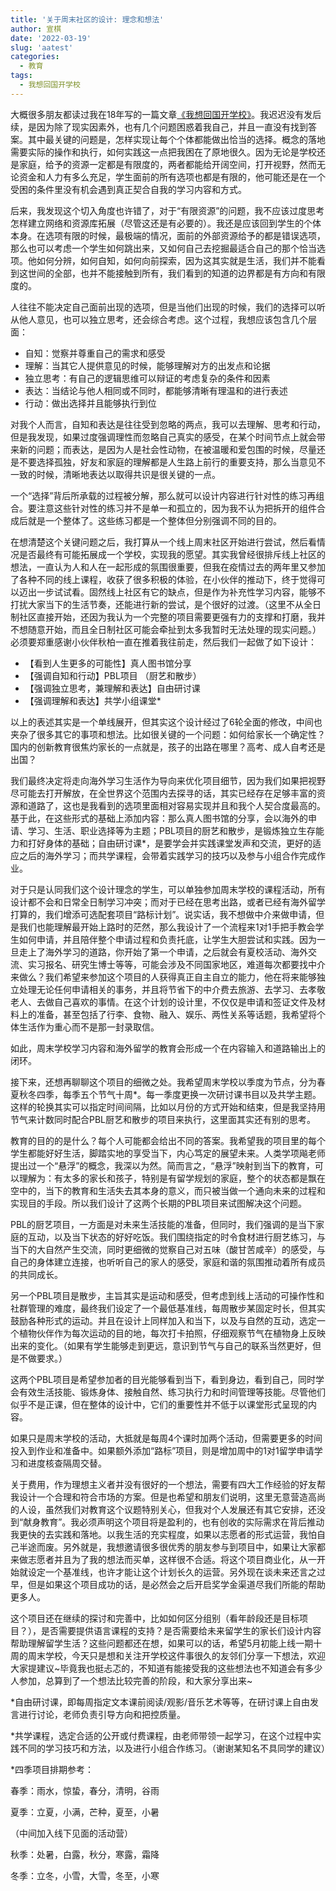 ```yaml
---
title: '关于周末社区的设计: 理念和想法'
author: 宣棋
date: '2022-03-19'
slug: 'aatest'
categories:
  - 教育
tags:
  - 我想回国开学校
---
```

大概很多朋友都读过我在18年写的一篇文章[《我想回国开学校》](https://xuanqi.life/post/2018/12/18/我想回国开学校/)。我迟迟没有发后续，是因为除了现实因素外，也有几个问题困惑着我自己，并且一直没有找到答案。其中最关键的问题是，怎样实现让每个个体都能做出恰当的选择。概念的落地需要实际的操作和执行，如何实践这一点把我困在了原地很久。因为无论是学校还是家庭，给予的资源一定都是有限度的，两者都能给开阔空间，打开视野，然而无论资金和人力有多么充足，学生面前的所有选项也都是有限的，他可能还是在一个受困的条件里没有机会遇到真正契合自我的学习内容和方式。

后来，我发现这个切入角度也许错了，对于“有限资源”的问题，我不应该过度思考怎样建立网络和资源库拓展（尽管这还是有必要的）。我还是应该回到学生的个体本身。在选项有限的时候，最极端的情况，面前的外部资源给予的都是错误选项，那么也可以考虑一个学生如何跳出来，又如何自己去挖掘最适合自己的那个恰当选项。他如何分辨，如何自知，如何向前探索，因为这其实就是生活，我们并不能看到这世间的全部，也并不能接触到所有，我们看到的知道的边界都是有方向和有限度的。

人往往不能决定自己面前出现的选项，但是当他们出现的时候，我们的选择可以听从他人意见，也可以独立思考，还会综合考虑。这个过程，我想应该包含几个层面：

 - 自知：觉察并尊重自己的需求和感受
 - 理解：当其它人提供意见的时候，能够理解对方的出发点和论据
 - 独立思考：有自己的逻辑思维可以辩证的考虑复杂的条件和因素
 - 表达：当结论与他人相同或不同时，都能够清晰有理温和的进行表述
 - 行动：做出选择并且能够执行到位
 
对我个人而言，自知和表达是往往受到忽略的两点，我可以去理解、思考和行动，但是我发现，如果过度强调理性而忽略自己真实的感受，在某个时间节点上就会带来新的问题；而表达，是因为人是社会性动物，在被温暖和爱包围的时候，尽量还是不要选择孤独，好友和家庭的理解都是人生路上前行的重要支持，那么当意见不一致的时候，清晰地表达以取得共识是很关键的一点。

一个“选择”背后所承载的过程被分解，那么就可以设计内容进行针对性的练习再组合。要注意这些针对性的练习并不是单一和孤立的，因为我不认为把拆开的组件合成后就是一个整体了。这些练习都是一个整体但分别强调不同的目的。

在想清楚这个关键问题之后，我打算从一个线上周末社区开始进行尝试，然后看情况是否最终有可能拓展成一个学校，实现我的愿望。其实我曾经很排斥线上社区的想法，一直认为人和人在一起形成的氛围很重要，但我在疫情过去的两年里又参加了各种不同的线上课程，收获了很多积极的体验，在小伙伴的推动下，终于觉得可以迈出一步试试看。固然线上社区有它的缺点，但是作为补充性学习内容，能够不打扰大家当下的生活节奏，还能进行新的尝试，是个很好的过渡。（这里不从全日制社区直接开始，还因为我认为一个完整的项目需要更强有力的支撑和打磨，我并不想随意开始，而且全日制社区可能会牵扯到太多我暂时无法处理的现实问题。）必须要郑重感谢小伙伴秋柏一直在推着我往前走，然后我们一起做了如下设计：

 - 【看到人生更多的可能性】真人图书馆分享
 - 【强调自知和行动】PBL项目 （厨艺和散步）
 - 【强调独立思考，兼理解和表达】自由研讨课
 - 【强调理解和表达】共学小组课堂*
 
以上的表述其实是一个单线展开，但其实这个设计经过了6轮全面的修改，中间也夹杂了很多其它的事项和想法。比如很关键的一个问题：如何给家长一个确定性？国内的创新教育很焦灼家长的一点就是，孩子的出路在哪里？高考、成人自考还是出国？

我们最终决定将走向海外学习生活作为导向来优化项目细节，因为我们如果把视野尽可能去打开解放，在全世界这个范围内去探寻的话，其实已经存在足够丰富的资源和道路了，这也是我看到的选项里面相对容易实现并且和我个人契合度最高的。基于此，在这些形式的基础上添加内容：那么真人图书馆的分享，会以海外的申请、学习、生活、职业选择等为主题；PBL项目的厨艺和散步，是锻炼独立生存能力和打好身体的基础；自由研讨课*，是要学会并实践课堂发声和交流，更好的适应之后的海外学习；而共学课程，会带着实践学习的技巧以及参与小组合作完成作业。

对于只是认同我们这个设计理念的学生，可以单独参加周末学校的课程活动，所有设计都不会和日常全日制学习冲突；而对于已经在思考出路，或者已经有海外留学打算的，我们增添可选配套项目“路标计划”。说实话，我不想做中介来做申请，但是我们也能理解最开始上路时的茫然，那么我设计了一个流程来1对1手把手教会学生如何申请，并且陪伴整个申请过程和负责托底，让学生大胆尝试和实践。因为一旦走上了海外学习的道路，你开始了第一个申请，之后就会有夏校活动、海外交流、实习报名、研究生博士等等，可能会涉及不同国家地区，难道每次都要找中介来做么？我们希望来参加这个项目的人获得真正自主自立的能力，他在将来能够独立处理无论任何申请相关的事务，并且将节省下的中介费去旅游、去学习、去孝敬老人、去做自己喜欢的事情。在这个计划的设计里，不仅仅是申请和签证文件及材料上的准备，甚至包括了行李、食物、融入、娱乐、两性关系等话题，我希望将个体生活作为重心而不是那一封录取信。

如此，周末学校学习内容和海外留学的教育会形成一个在内容输入和道路输出上的闭环。

接下来，还想再聊聊这个项目的细微之处。我希望周末学校以季度为节点，分为春夏秋冬四季，每季五个节气十周*。每一季度更换一次研讨课书目以及共学主题。这样的轮换其实可以指定时间间隔，比如以月份的方式开始和结束，但是我坚持用节气来计数同时配合PBL厨艺和散步的项目来执行，这里面其实还有别的思考。

教育的目的的是什么？每个人可能都会给出不同的答案。我希望我的项目里的每个学生都能好好生活，脚踏实地的享受当下，内心笃定的展望未来。人类学项飚老师提出过一个“悬浮”的概念，我深以为然。简而言之，“悬浮”映射到当下的教育，可以理解为：有太多的家长和孩子，特别是有留学规划的家庭，整个的状态都是飘在空中的，当下的教育和生活失去其本身的意义，而只被当做一个通向未来的过程和实现目的手段。所以我们设计了这两个长期的PBL项目来试图解决这个问题。

PBL的厨艺项目，一方面是对未来生活技能的准备，但同时，我们强调的是当下家庭的互动，以及当下状态的好好吃饭。我们围绕指定的时令食材进行厨艺练习，与当下的大自然产生交流，同时更细微的觉察自己对五味（酸甘苦咸辛）的感受，与自己的身体建立连接，也听听自己的家人的感受，家庭和谐的氛围推动着所有成员的共同成长。

另一个PBL项目是散步，主旨其实是运动和感受，但考虑到线上活动的可操作性和社群管理的难度，最终我们设定了一个最低基准线，每周散步某固定时长，但其实鼓励各种形式的运动。并且在设计上同样加入和当下，以及与自然的互动，选定一个植物伙伴作为每次运动的目的地，每次打卡拍照，仔细观察节气在植物身上反映出来的变化。（如果有学生能够走到更远，意识到节气与自己的联系当然更好，但是不做要求。）

这两个PBL项目是希望参加者的目光能够看到当下，看到身边，看到自己，同时学会有效生活技能、锻炼身体、接触自然、练习执行力和时间管理等技能。尽管他们似乎不是正课，但在整体的设计中，它们的重要性并不低于以课堂形式呈现的内容。

如果只是周末学校的活动，大抵就是每周4个课时加两个活动，但需要更多的时间投入到作业和准备中。如果额外添加“路标”项目，则是增加周中的1对1留学申请学习和进度核查隔周交替。

关于费用，作为理想主义者并没有很好的一个想法，需要有四大工作经验的好友帮我设计一个合理和符合市场的方案。但是也希望和朋友们说明，这里无意营造高尚的人设，虽然我们对教育这个议题特别关心，但我对个人发展还有其它安排，还没到“献身教育”。我必须声明这个项目将是盈利的，也有创收的实际需求在背后推动我更快的去实践和落地。以我生活的充实程度，如果以志愿者的形式运营，我怕自己半途而废。另外就是，我想邀请很多很优秀的朋友参与到项目中，如果让大家都来做志愿者并且为了我的想法而买单，这样很不合适。将这个项目商业化，从一开始就设定一个基准线，也许才能让这个计划长久的运营。另外现在谈未来还言之过早，但是如果这个项目成功的话，是必然会之后开启奖学金渠道尽我们所能的帮助更多人。

这个项目还在继续的探讨和完善中，比如如何区分组别（看年龄段还是目标项目？），是否需要提供语言课程的支持？是否需要给未来留学生的家长们设计内容帮助理解留学生活？这些问题都还在想，如果可以的话，希望5月初能上线一期十周的周末学校，今天只是想和关注开学校这件事很久的友邻们分享一下想法，欢迎大家提建议~毕竟我也挺忐忑的，不知道有能接受我的这些想法也不知道会有多少人参加，总算到了一个想法比较完善的阶段，和大家分享出来~

*自由研讨课，即每周指定文本课前阅读/观影/音乐艺术等等，在研讨课上自由发言进行讨论，老师负责引导方向和把控质量。

*共学课程，选定合适的公开或付费课程，由老师带领一起学习，在这个过程中实践不同的学习技巧和方法，以及进行小组合作练习。（谢谢某知名不具同学的建议）

*四季项目排期参考：

春季：雨水，惊蛰，春分，清明，谷雨

夏季：立夏，小满，芒种，夏至，小暑

（中间加入线下见面的活动营）

秋季：处暑，白露，秋分，寒露，霜降

冬季：立冬，小雪，大雪，冬至，小寒